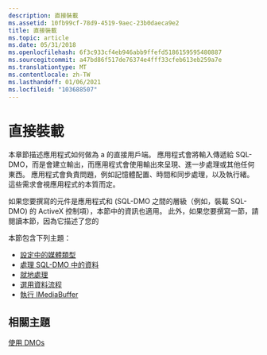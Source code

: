```yaml
---
description: 直接裝載
ms.assetid: 10fb99cf-78d9-4519-9aec-23b0daeca9e2
title: 直接裝載
ms.topic: article
ms.date: 05/31/2018
ms.openlocfilehash: 6f3c933cf4eb946abb9ffefd5186159595480887
ms.sourcegitcommit: a47bd86f517de76374e4fff33cfeb613eb259a7e
ms.translationtype: MT
ms.contentlocale: zh-TW
ms.lasthandoff: 01/06/2021
ms.locfileid: "103688507"
---
```

# <a name="directly-hosting-a-dmo"></a>直接裝載

本章節描述應用程式如何做為 a 的直接用戶端。 應用程式會將輸入傳遞給 SQL-DMO，而是會建立輸出，而應用程式會使用輸出來呈現、進一步處理或其他任何東西。 應用程式會負責問題，例如記憶體配置、時間和同步處理，以及執行緒。 這些需求會視應用程式的本質而定。

如果您要撰寫的元件是應用程式和 (SQL-DMO 之間的層級（例如，裝載 SQL-DMO) 的 ActiveX 控制項），本節中的資訊也適用。 此外，如果您要撰寫一節，請閱讀本節，因為它描述了您的

本節包含下列主題：

-   [設定中的媒體類型](setting-media-types-on-a-dmo.md)
-   [處理 SQL-DMO 中的資料](processing-data-in-a-dmo.md)
-   [就地處理](in-place-processing.md)
-   [選用資料流程](optional-streams.md)
-   [執行 IMediaBuffer](implementing-imediabuffer.md)

## <a name="related-topics"></a>相關主題

<dl> <dt>

[使用 DMOs](using-dmos.md)
</dt> </dl>

 

 



